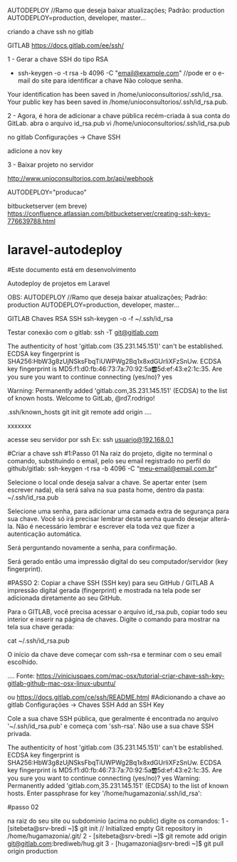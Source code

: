 AUTODEPLOY //Ramo que deseja baixar atualizações; Padrão: production
AUTODEPLOY=production, developer, master...


criando a chave ssh no gitlab

GITLAB 
https://docs.gitlab.com/ee/ssh/

1 - Gerar a chave SSH do tipo RSA

- ssh-keygen -o -t rsa -b 4096 -C "email@example.com" //pode er o e-mail do site para identificar a chave
Não coloque senha.

Your identification has been saved in /home/unioconsultorios/.ssh/id_rsa.
Your public key has been saved in /home/unioconsultorios/.ssh/id_rsa.pub.

2 - Agora, é hora de adicionar a chave pública recém-criada à sua conta do GitLab.
abra o arquivo id_rsa.pub
vi /home/unioconsultorios/.ssh/id_rsa.pub

no gitlab
Configurações -> Chave SSH

adicione a nov key

3 - Baixar projeto no servidor

http://www.unioconsultorios.com.br/api/webhook

AUTODEPLOY="producao"

bitbucketserver (em breve)
https://confluence.atlassian.com/bitbucketserver/creating-ssh-keys-776639788.html

##
# laravel-autodeploy
#Este documento está em desenvolvimento

Autodeploy de projetos em Laravel

OBS: AUTODEPLOY //Ramo que deseja baixar atualizações; Padrão: production AUTODEPLOY=production, developer, master...

GITLAB
Chaves RSA SSH
ssh-keygen -o -f ~/.ssh/id_rsa

Testar conexão com o gitlab: ssh -T git@gitlab.com

The authenticity of host 'gitlab.com (35.231.145.151)' can't be established.
ECDSA key fingerprint is SHA256:HbW3g8zUjNSksFbqTiUWPWg2Bq1x8xdGUrliXFzSnUw.
ECDSA key fingerprint is MD5:f1:d0:fb:46:73:7a:70:92:5a:ab:5d:ef:43:e2:1c:35.
Are you sure you want to continue connecting (yes/no)? yes

Warning: Permanently added 'gitlab.com,35.231.145.151' (ECDSA) to the list of known hosts.
Welcome to GitLab, @rd7.rodrigo!

.ssh/known_hosts
 git init 
 git remote add origin ....
 
xxxxxxx

acesse seu servidor por ssh
Ex: ssh usuario@192.168.0.1 

#Criar a chave ssh
#1:Passo 01
Na raiz do projeto, digite no terminal o comando, substituindo o email, pelo seu email registrado no perfil do github/gitlab: 
ssh-keygen -t rsa -b 4096 -C “meu-email@email.com.br“

Selecione o local onde deseja salvar a chave. Se apertar enter (sem escrever nada), ela será salva na sua pasta home, dentro da pasta: ~/.ssh/id_rsa.pub

Selecione uma senha, para adicionar uma camada extra de segurança para sua chave. Você só irá precisar lembrar desta senha quando desejar alterá-la. Não é necessário lembrar e escrever ela toda vez que fizer a autenticação automática.

Será perguntando novamente a senha, para confirmação.

Será gerado então uma impressão digital do seu computador/servidor (key fingerprint).

#PASSO 2: Copiar a chave SSH (SSH key) para seu GitHub / GITLAB
A impressão digital gerada (fingerprint) e mostrada na tela pode ser adicionada diretamente ao seu GitHub.

Para o GITLAB, você precisa acessar o arquivo id_rsa.pub, copiar todo seu interior e inserir na página de chaves. Digite o comando para mostrar na tela sua chave gerada:

cat  ~/.ssh/id_rsa.pub

O início da chave deve começar com ssh-rsa e terminar com o seu email escolhido.


....
Fonte: https://viniciuspaes.com/mac-osx/tutorial-criar-chave-ssh-key-gitlab-github-mac-osx-linux-ubuntu/

ou https://docs.gitlab.com/ce/ssh/README.html
#Adicionando a chave ao gitlab
Configurações -> Chaves SSH
Add an SSH Key

Cole a sua chave SSH pública, que geralmente é encontrada no arquivo '~/.ssh/id_rsa.pub' e começa com 'ssh-rsa'. Não use a sua chave SSH privada.


The authenticity of host 'gitlab.com (35.231.145.151)' can't be established.
ECDSA key fingerprint is SHA256:HbW3g8zUjNSksFbqTiUWPWg2Bq1x8xdGUrliXFzSnUw.
ECDSA key fingerprint is MD5:f1:d0:fb:46:73:7a:70:92:5a:ab:5d:ef:43:e2:1c:35.
Are you sure you want to continue connecting (yes/no)? yes
Warning: Permanently added 'gitlab.com,35.231.145.151' (ECDSA) to the list of known hosts.
Enter passphrase for key '/home/hugamazonia/.ssh/id_rsa': 

#passo 02


na raiz do seu site ou subdominio (acima no public) digite os comandos:
1 - [sitebeta@srv-bredi ~]$ git init
// Initialized empty Git repository in /home/hugamazonia/.git/
2 - [sitebeta@srv-bredi ~]$ git remote add origin git@gitlab.com:brediweb/hug.git
3 - [hugamazonia@srv-bredi ~]$ git pull origin production


<!-- The authenticity of host 'gitlab.com (35.231.145.151)' can't be established.
ECDSA key fingerprint is SHA256:HbW3g8zUjNSksFbqTiUWPWg2Bq1x8xdGUrliXFzSnUw.
ECDSA key fingerprint is MD5:f1:d0:fb:46:73:7a:70:92:5a:ab:5d:ef:43:e2:1c:35.
Are you sure you want to continue connecting (yes/no)?  -->

<!-- Warning: Permanently added 'gitlab.com,35.231.145.151' (ECDSA) to the list of known hosts.
Permission denied (publickey).
fatal: Could not read from remote repository.

Please make sure you have the correct access rights
and the repository exists. -->
